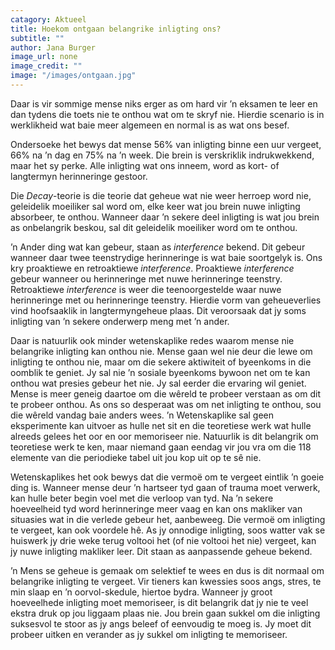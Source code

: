 ```yaml
---
catagory: Aktueel
title: Hoekom ontgaan belangrike inligting ons?
subtitle: ""
author: Jana Burger
image_url: none
image_credit: ""
image: "/images/ontgaan.jpg"
---
```


Daar is vir sommige mense niks erger as om hard vir ’n eksamen te leer en dan tydens die toets nie te onthou wat om te skryf nie. Hierdie scenario is in werklikheid wat baie meer algemeen en normal is as wat ons besef.

Ondersoeke het bewys dat mense 56% van inligting binne een uur vergeet, 66% na ’n dag en 75% na ’n week. Die brein is verskriklik indrukwekkend, maar het sy perke. Alle inligting wat ons inneem, word as kort- of langtermyn herinneringe gestoor.

Die _Decay_-teorie is die teorie dat geheue wat nie weer herroep word nie, geleidelik moeiliker sal word om, elke keer wat jou brein nuwe inligting absorbeer, te onthou. Wanneer daar ’n sekere deel inligting is wat jou brein as onbelangrik beskou, sal dit geleidelik moeiliker word om te onthou.

’n Ander ding wat kan gebeur, staan as _interference_ bekend. Dit gebeur wanneer daar twee teenstrydige herinneringe is wat baie soortgelyk is. Ons kry proaktiewe en retroaktiewe _interference_. Proaktiewe _interference_ gebeur wanneer ou herinneringe met nuwe herinneringe teenstry. Retroaktiewe _interference_ is weer die teenoorgestelde waar nuwe herinneringe met ou herinneringe teenstry. Hierdie vorm van geheueverlies vind hoofsaaklik in langtermyngeheue plaas. Dit veroorsaak dat jy soms inligting van ’n sekere onderwerp meng met ’n ander.

Daar is natuurlik ook minder wetenskaplike redes waarom mense nie belangrike inligting kan onthou nie. Mense gaan wel nie deur die lewe om inligting te onthou nie, maar om die sekere aktiwiteit of byeenkoms in die oomblik te geniet. Jy sal nie ’n sosiale byeenkoms bywoon net om te kan onthou wat presies gebeur het nie. Jy sal eerder die ervaring wil geniet. Mense is meer geneig daartoe om die wêreld te probeer verstaan as om dit te probeer onthou. As ons so desperaat was om net inligting te onthou, sou die wêreld vandag baie anders wees. ’n Wetenskaplike sal geen eksperimente kan uitvoer as hulle net sit en die teoretiese werk wat hulle alreeds gelees het oor en oor memoriseer nie. Natuurlik is dit belangrik om teoretiese werk te ken, maar niemand gaan eendag vir jou vra om die 118 elemente van die periodieke tabel uit jou kop uit op te sê nie.

Wetenskaplikes het ook bewys dat die vermoë om te vergeet eintlik ’n goeie ding is. Wanneer mense deur ’n hartseer tyd gaan of trauma moet verwerk, kan hulle beter begin voel met die verloop van tyd. Na ’n sekere hoeveelheid tyd word herinneringe meer vaag en kan ons makliker van situasies wat in die verlede gebeur het, aanbeweeg. Die vermoë om inligting te vergeet, kan ook voordele hê. As jy onnodige inligting, soos watter vak se huiswerk jy drie weke terug voltooi het (of nie voltooi het nie) vergeet, kan jy nuwe inligting makliker leer. Dit staan as aanpassende geheue bekend.

’n Mens se geheue is gemaak om selektief te wees en dus is dit normaal om belangrike inligting te vergeet. Vir tieners kan kwessies soos angs, stres, te min slaap en ’n oorvol-skedule, hiertoe bydra. Wanneer jy groot hoeveelhede inligting moet memoriseer, is dit belangrik dat jy nie te veel ekstra druk op jou liggaam plaas nie. Jou brein gaan sukkel om die inligting suksesvol te stoor as jy angs beleef of eenvoudig te moeg is. Jy moet dit probeer uitken en verander as jy sukkel om inligting te memoriseer.
